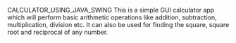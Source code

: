CALCULATOR_USING_JAVA_SWING
This is a simple GUI calculator app which will perform basic arithmetic operations like addition, subtraction, multiplication, division etc. It can also be used for finding the square, square root and reciprocal of any number.
